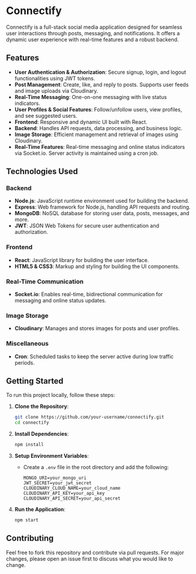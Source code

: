 # Connectify

Connectify is a full-stack social media application designed for seamless user interactions through posts, messaging, and notifications. It offers a dynamic user experience with real-time features and a robust backend.

## Features

- **User Authentication & Authorization**: Secure signup, login, and logout functionalities using JWT tokens.
- **Post Management**: Create, like, and reply to posts. Supports user feeds and image uploads via Cloudinary.
- **Real-Time Messaging**: One-on-one messaging with live status indicators.
- **User Profiles & Social Features**: Follow/unfollow users, view profiles, and see suggested users.
- **Frontend**: Responsive and dynamic UI built with React.
- **Backend**: Handles API requests, data processing, and business logic.
- **Image Storage**: Efficient management and retrieval of images using Cloudinary.
- **Real-Time Features**: Real-time messaging and online status indicators via Socket.io. Server activity is maintained using a cron job.

## Technologies Used

### Backend
- **Node.js**: JavaScript runtime environment used for building the backend.
- **Express**: Web framework for Node.js, handling API requests and routing.
- **MongoDB**: NoSQL database for storing user data, posts, messages, and more.
- **JWT**: JSON Web Tokens for secure user authentication and authorization.

### Frontend
- **React**: JavaScript library for building the user interface.
- **HTML5 & CSS3**: Markup and styling for building the UI components.

### Real-Time Communication
- **Socket.io**: Enables real-time, bidirectional communication for messaging and online status updates.

### Image Storage
- **Cloudinary**: Manages and stores images for posts and user profiles.

### Miscellaneous
- **Cron**: Scheduled tasks to keep the server active during low traffic periods.

## Getting Started

To run this project locally, follow these steps:

1. **Clone the Repository**:
    ```bash
    git clone https://github.com/your-username/connectify.git
    cd connectify
    ```

2. **Install Dependencies**:
    ```bash
    npm install
    ```

3. **Setup Environment Variables**:
    - Create a `.env` file in the root directory and add the following:
        ```plaintext
        MONGO_URI=your_mongo_uri
        JWT_SECRET=your_jwt_secret
        CLOUDINARY_CLOUD_NAME=your_cloud_name
        CLOUDINARY_API_KEY=your_api_key
        CLOUDINARY_API_SECRET=your_api_secret
        ```

4. **Run the Application**:
    ```bash
    npm start
    ```

## Contributing

Feel free to fork this repository and contribute via pull requests. For major changes, please open an issue first to discuss what you would like to change.


